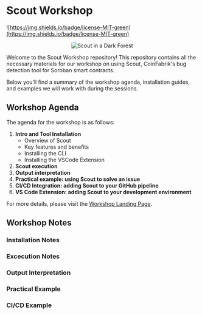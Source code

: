 # Scout Workshop

![https://img.shields.io/badge/license-MIT-green](https://img.shields.io/badge/license-MIT-green)

<p align="center">
  <img src="scout_workshop_banner.png" alt="Scout in a Dark Forest" center  />
</p>

Welcome to the Scout Workshop repository! This repository contains all the necessary materials for our workshop on using Scout, CoinFabrik's bug detection tool for Soroban smart contracts. 

Below you'll find a summary of the workshop agenda, installation guides, and examples we will work with during the sessions.

## Workshop Agenda

The agenda for the workshop is as follows:

1. **Intro and Tool Installation**
   - Overview of Scout
   - Key features and benefits
   - Installing the CLI
   - Installing the VSCode Extension
3. **Scout execution**
4. **Output interpretation**
5. **Practical example: using Scout to solve an issue**
6. **CI/CD Integration: adding Scout to your GitHub pipeline**
7. **VS Code Extension: adding Scout to your development environment**

For more details, please visit the [Workshop Landing Page](https://www.coinfabrik.com/scout-workshops/).

## Workshop Notes

### Installation Notes

### Excecution Notes

### Output Interpretation

### Practical Example

### CI/CD Example



